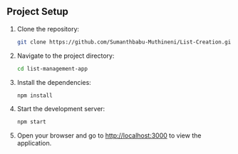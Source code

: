 ## Project Setup

1. Clone the repository:
   ```bash
   git clone https://github.com/Sumanthbabu-Muthineni/List-Creation.git
   ```

2. Navigate to the project directory:
   ```bash
   cd list-management-app
   ```
  
3. Install the dependencies:
   ```bash
   npm install
   ```

4. Start the development server:
   ```bash
   npm start
   ```

5. Open your browser and go to [http://localhost:3000](http://localhost:3000) to view the application.